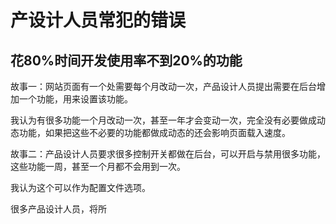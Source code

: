 产设计人员常犯的错误
=====

花80%时间开发使用率不到20%的功能
-----
故事一：网站页面有一个处需要每个月改动一次，产品设计人员提出需要在后台增加一个功能，用来设置该功能。

我认为有很多功能一个月改动一次，甚至一年才会变动一次，完全没有必要做成动态功能，如果把这些不必要的功能都做成动态的还会影响页面载入速度。

故事二：产品设计人员要求很多控制开关都做在后台，可以开启与禁用很多功能，这些功能一周，甚至一个月都不会用到一次。

我认为这个可以作为配置文件选项。

很多产品设计人员，将所




